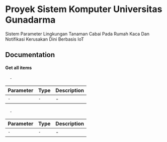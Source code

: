 
# Proyek Sistem Komputer Universitas Gunadarma

Sistem Parameter Lingkungan Tanaman Cabai Pada Rumah Kaca Dan Notifikasi Kerusakan Dini Berbasis IoT


## Documentation

#### Get all items

```http
  -
```

| Parameter | Type     | Description                |
| :-------- | :------- | :------------------------- |
| `-` | `-` | - |

#### 

```http
  -
```

| Parameter | Type     | Description                       |
| :-------- | :------- | :-------------------------------- |
| `-`      | `-` | - |


